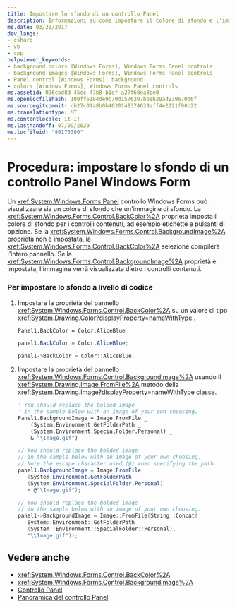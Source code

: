 ```yaml
---
title: Impostare lo sfondo di un controllo Panel
description: Informazioni su come impostare il colore di sfondo e l'immagine di sfondo di un pannello di Windows Forms usando la finestra di progettazione.
ms.date: 03/30/2017
dev_langs:
- csharp
- vb
- cpp
helpviewer_keywords:
- background colors [Windows Forms], Windows Forms Panel controls
- background images [Windows Forms], Windows Forms Panel controls
- Panel control [Windows Forms], background
- colors [Windows Forms], Windows Forms Panel controls
ms.assetid: 096cbd8d-45cc-47b8-b1ef-a27f60ea8be0
ms.openlocfilehash: 109ff6184de9c79d1576207bbeb29ad939670b6f
ms.sourcegitcommit: cb27c01a8b0b4630148374638aff4e2221f90b22
ms.translationtype: MT
ms.contentlocale: it-IT
ms.lasthandoff: 07/09/2020
ms.locfileid: "86173380"
---
```

# <a name="how-to-set-the-background-of-a-windows-forms-panel"></a>Procedura: impostare lo sfondo di un controllo Panel Windows Form
Un <xref:System.Windows.Forms.Panel> controllo Windows Forms può visualizzare sia un colore di sfondo che un'immagine di sfondo. La <xref:System.Windows.Forms.Control.BackColor%2A> proprietà imposta il colore di sfondo per i controlli contenuti, ad esempio etichette e pulsanti di opzione. Se la <xref:System.Windows.Forms.Control.BackgroundImage%2A> proprietà non è impostata, la <xref:System.Windows.Forms.Control.BackColor%2A> selezione compilerà l'intero pannello. Se la <xref:System.Windows.Forms.Control.BackgroundImage%2A> proprietà è impostata, l'immagine verrà visualizzata dietro i controlli contenuti.  
  
### <a name="to-set-the-background-programmatically"></a>Per impostare lo sfondo a livello di codice  
  
1. Impostare la proprietà del pannello <xref:System.Windows.Forms.Control.BackColor%2A> su un valore di tipo <xref:System.Drawing.Color?displayProperty=nameWithType> .  
  
    ```vb  
    Panel1.BackColor = Color.AliceBlue  
    ```  
  
    ```csharp  
    panel1.BackColor = Color.AliceBlue;  
    ```  
  
    ```cpp  
    panel1->BackColor = Color::AliceBlue;  
    ```  
  
2. Impostare la proprietà del pannello <xref:System.Windows.Forms.Control.BackgroundImage%2A> usando il <xref:System.Drawing.Image.FromFile%2A> metodo della <xref:System.Drawing.Image?displayProperty=nameWithType> classe.  
  
    ```vb  
    ' You should replace the bolded image
    ' in the sample below with an image of your own choosing.  
    Panel1.BackgroundImage = Image.FromFile _  
        (System.Environment.GetFolderPath _  
        (System.Environment.SpecialFolder.Personal) _  
        & "\Image.gif")  
    ```  
  
    ```csharp  
    // You should replace the bolded image
    // in the sample below with an image of your own choosing.  
    // Note the escape character used (@) when specifying the path.  
    panel1.BackgroundImage = Image.FromFile  
       (System.Environment.GetFolderPath  
       (System.Environment.SpecialFolder.Personal)  
       + @"\Image.gif");  
    ```  
  
    ```cpp  
    // You should replace the bolded image
    // in the sample below with an image of your own choosing.  
    panel1->BackgroundImage = Image::FromFile(String::Concat(  
       System::Environment::GetFolderPath  
       (System::Environment::SpecialFolder::Personal),  
       "\\Image.gif"));  
    ```  
  
## <a name="see-also"></a>Vedere anche

- <xref:System.Windows.Forms.Control.BackColor%2A>
- <xref:System.Windows.Forms.Control.BackgroundImage%2A>
- [Controllo Panel](panel-control-windows-forms.md)
- [Panoramica del controllo Panel](panel-control-overview-windows-forms.md)
